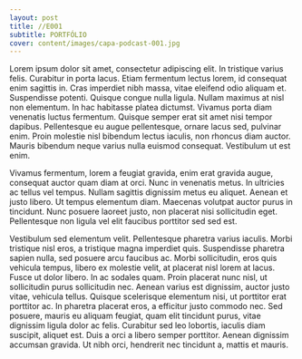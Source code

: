 ```yaml
---
layout: post
title: //E001
subtitle: PORTFÓLIO
cover: content/images/capa-podcast-001.jpg
---
```


Lorem ipsum dolor sit amet, consectetur adipiscing elit. In tristique varius felis. Curabitur in porta lacus. Etiam fermentum lectus lorem, id consequat enim sagittis in. Cras imperdiet nibh massa, vitae eleifend odio aliquam et. Suspendisse potenti. Quisque congue nulla ligula. Nullam maximus at nisl non elementum. In hac habitasse platea dictumst. Vivamus porta diam venenatis luctus fermentum. Quisque semper erat sit amet nisi tempor dapibus. Pellentesque eu augue pellentesque, ornare lacus sed, pulvinar enim. Proin molestie nisl bibendum lectus iaculis, non rhoncus diam auctor. Mauris bibendum neque varius nulla euismod consequat. Vestibulum ut est enim.

Vivamus fermentum, lorem a feugiat gravida, enim erat gravida augue, consequat auctor quam diam at orci. Nunc in venenatis metus. In ultricies ac tellus vel tempus. Nullam sagittis dignissim metus eu aliquet. Aenean et justo libero. Ut tempus elementum diam. Maecenas volutpat auctor purus in tincidunt. Nunc posuere laoreet justo, non placerat nisi sollicitudin eget. Pellentesque non ligula vel elit faucibus porttitor sed sed est.

Vestibulum sed elementum velit. Pellentesque pharetra varius iaculis. Morbi tristique nisl eros, a tristique magna imperdiet quis. Suspendisse pharetra sapien nulla, sed posuere arcu faucibus ac. Morbi sollicitudin, eros quis vehicula tempus, libero ex molestie velit, at placerat nisl lorem at lacus. Fusce ut dolor libero. In ac sodales quam. Proin placerat nunc nisl, ut sollicitudin purus sollicitudin nec. Aenean varius est dignissim, auctor justo vitae, vehicula tellus. Quisque scelerisque elementum nisi, ut porttitor erat porttitor ac. In pharetra placerat eros, a efficitur justo commodo nec. Sed posuere, mauris eu aliquam feugiat, quam elit tincidunt purus, vitae dignissim ligula dolor ac felis. Curabitur sed leo lobortis, iaculis diam suscipit, aliquet est. Duis a orci a libero semper porttitor. Aenean dignissim accumsan gravida. Ut nibh orci, hendrerit nec tincidunt a, mattis et mauris.
